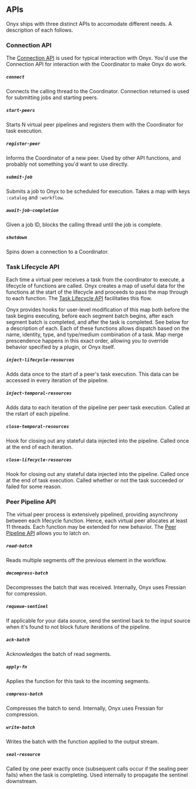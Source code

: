 ## APIs

Onyx ships with three distinct APIs to accomodate different needs. A description of each follows.

### Connection API

The [Connection API](https://github.com/MichaelDrogalis/onyx/blob/0.3.x/src/onyx/api.clj) is used for typical interaction with Onyx. You'd use the Connection API for interaction with the Coordinator to make Onyx do work.

##### `connect`

Connects the calling thread to the Coordinator. Connection returned is used for submitting jobs and starting peers.

##### `start-peers`

Starts N virtual peer pipelines and registers them with the Coordinator for task execution.

##### `register-peer`

Informs the Coordinator of a new peer. Used by other API functions, and probably not something you'd want to use directly.

##### `submit-job`

Submits a job to Onyx to be scheduled for execution. Takes a map with keys `:catalog` and `:workflow`.

##### `await-job-completion`

Given a job ID, blocks the calling thread until the job is complete.

##### `shutdown`

Spins down a connection to a Coordinator.

### Task Lifecycle API

Each time a virtual peer receives a task from the coordinator to execute, a lifecycle of functions are called. Onyx creates a map of useful data for the functions at the start of the lifecycle and proceeds to pass the map through to each function. The [Task Lifecycle API](https://github.com/MichaelDrogalis/onyx/blob/0.3.x/src/onyx/peer/task_lifecycle_extensions.clj) facilitaties this flow.

Onyx provides hooks for user-level modification of this map both before the task begins executing, before each segment batch begins, after each segment batch is completed, and after the task is completed. See below for a description of each. Each of these functions allows dispatch based on the name, identity, type, and type/medium combination of a task. Map merge prescendence happens in this exact order, allowing you to override behavior specified by a plugin, or Onyx itself.

##### `inject-lifecycle-resources`

Adds data once to the start of a peer's task execution. This data can be accessed in every iteration of the pipeline.

##### `inject-temporal-resources`

Adds data to each iteration of the pipeline per peer task execution. Called at the rstart of each pipeline.

##### `close-temporal-resources`

Hook for closing out any stateful data injected into the pipeline. Called once at the end of each iteration.

##### `close-lifecycle-resources`

Hook for closing out any stateful data injected into the pipeline. Called once at the end of task execution. Called whether or not the task succeeded or failed for some reason.

### Peer Pipeline API

The virtual peer process is extensively pipelined, providing asynchrony between each lifecycle function. Hence, each virtual peer allocates at least 11 threads. Each function may be extended for new behavior. The [Peer Pipeline API](https://github.com/MichaelDrogalis/onyx/blob/0.3.x/src/onyx/peer/pipeline_extensions.clj) allows you to latch on.

##### `read-batch`

Reads multiple segments off the previous element in the workflow.

##### `decompress-batch`

Decompresses the batch that was received. Internally, Onyx uses Fressian for compression.

##### `requeue-sentinel`

If applicable for your data source, send the sentinel back to the input source when it's found to not block future iterations of the pipeline.

##### `ack-batch`

Acknowledges the batch of read segments.

##### `apply-fn`

Applies the function for this task to the incoming segments.

##### `compress-batch`

Compresses the batch to send. Internally, Onyx uses Fressian for compression.

##### `write-batch`

Writes the batch with the function applied to the output stream.

##### `seal-resource`

Called by one peer exactly once (subsequent calls occur if the sealing peer fails) when the task is completing. Used internally to propagate the sentinel downstream.

